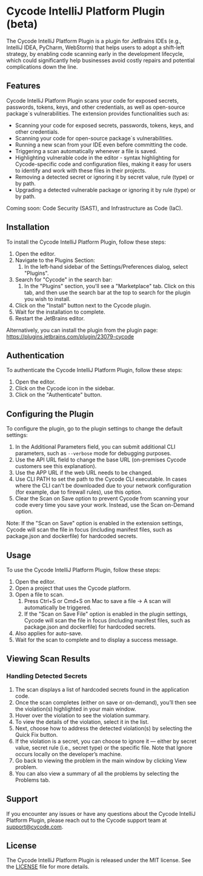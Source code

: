 # Cycode IntelliJ Platform Plugin (beta)

<!-- Plugin description -->

The Cycode IntelliJ Platform Plugin is a plugin for JetBrains IDEs (e.g., IntelliJ IDEA, PyCharm, WebStorm) that helps
users to adopt a shift-left strategy, by enabling code scanning early in the development lifecycle, which could
significantly help businesses avoid costly repairs and potential complications down the line.

## Features

Cycode IntelliJ Platform Plugin scans your code for exposed secrets, passwords, tokens, keys, and other credentials, as
well as open-source package`s vulnerabilities.
The extension provides functionalities such as:

* Scanning your code for exposed secrets, passwords, tokens, keys, and other credentials.
* Scanning your code for open-source package`s vulnerabilities.
* Running a new scan from your IDE even before committing the code.
* Triggering a scan automatically whenever a file is saved.
* Highlighting vulnerable code in the editor - syntax highlighting for Cycode-specific code and configuration files,
  making it easy for users to identify and work with these files in their projects.
* Removing a detected secret or ignoring it by secret value, rule (type) or by path.
* Upgrading a detected vulnerable package or ignoring it by rule (type) or by path.

Coming soon: Code Security (SAST), and Infrastructure as Code (IaC).

## Installation

To install the Cycode IntelliJ Platform Plugin, follow these steps:

1. Open the editor.
2. Navigate to the Plugins Section:
    1. In the left-hand sidebar of the Settings/Preferences dialog, select "Plugins".
3. Search for "Cycode" in the search bar:
    1. In the "Plugins" section, you'll see a "Marketplace" tab.
       Click on this tab, and then use the search bar at the top to search for the plugin you wish to install.
4. Click on the "Install" button next to the Cycode plugin.
5. Wait for the installation to complete.
6. Restart the JetBrains editor.

Alternatively, you can install the plugin from the plugin page: https://plugins.jetbrains.com/plugin/23079-cycode

## Authentication

To authenticate the Cycode IntelliJ Platform Plugin, follow these steps:

1. Open the editor.
2. Click on the Cycode icon in the sidebar.
3. Click on the "Authenticate" button.

## Configuring the Plugin

To configure the plugin, go to the plugin settings to change the default settings:

1. In the Additional Parameters field, you can submit additional CLI parameters, such as `--verbose` mode for debugging
   purposes.
2. Use the API URL field to change the base URL (on-premises Cycode customers see this explanation).
3. Use the APP URL if the web URL needs to be changed.
4. Use CLI PATH to set the path to the Cycode CLI executable. In cases where the CLI can't be downloaded due to your
   network configuration (for example, due to firewall rules), use this option.
5. Clear the Scan on Save option to prevent Cycode from scanning your code every time you save your work. Instead, use
   the Scan on-Demand option.

Note: If the "Scan on Save" option is enabled in the extension settings, Cycode will scan the file in focus
(including manifest files, such as package.json and dockerfile) for hardcoded secrets.

## Usage

To use the Cycode IntelliJ Platform Plugin, follow these steps:

1. Open the editor.
2. Open a project that uses the Cycode platform.
3. Open a file to scan.
    1. Press Ctrl+S or Cmd+S on Mac to save a file → A scan will automatically be triggered.
    2. If the "Scan on Save File" option is enabled in the plugin settings, Cycode will scan the file in focus
       (including manifest files, such as package.json and dockerfile) for hardcoded secrets.
4. Also applies for auto-save.
5. Wait for the scan to complete and to display a success message.

## Viewing Scan Results

### Handling Detected Secrets

1. The scan displays a list of hardcoded secrets found in the application code.
2. Once the scan completes (either on save or on-demand), you’ll then see the violation(s) highlighted in your main
   window.
3. Hover over the violation to see the violation summary.
4. To view the details of the violation, select it in the list.
5. Next, choose how to address the detected violation(s) by selecting the Quick Fix button.
6. If the violation is a secret, you can choose to ignore it — either by secret value,
   secret rule (i.e., secret type) or the specific file.
   Note that Ignore occurs locally on the developer’s machine.
7. Go back to viewing the problem in the main window by clicking View problem.
8. You can also view a summary of all the problems by selecting the Problems tab.

## Support

If you encounter any issues or have any questions about the Cycode IntelliJ Platform Plugin, please reach out to the
Cycode support team at support@cycode.com.

## License

The Cycode IntelliJ Platform Plugin is released under the MIT license.
See the [LICENSE](https://github.com/cycodehq/intellij-platform-plugin/blob/main/LICENSE) file for more details.

<!-- Plugin description end -->
